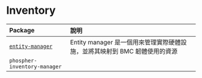 
# Inventory

| Package | 說明 
|:----------|:------
| [`entity-manager`](docs/computer/framework/OpenBMC/Inventory/entity-manager/README.md) | Entity manager 是一個用來管理實際硬體設施，並將其映射到 BMC 韌體使用的資源 |
| `phospher-inventory-manager` |


# 